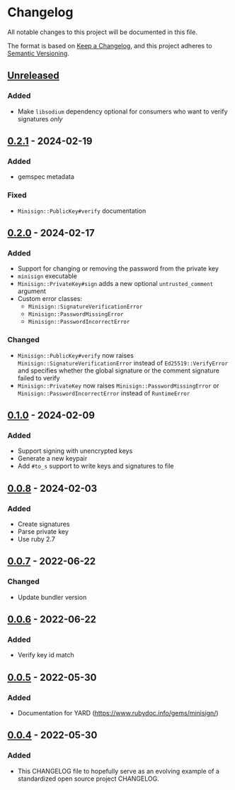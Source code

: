 # Changelog
All notable changes to this project will be documented in this file.

The format is based on [Keep a Changelog](https://keepachangelog.com/en/1.0.0/),
and this project adheres to [Semantic Versioning](https://semver.org/spec/v2.0.0.html).

## [Unreleased]

### Added
- Make `libsodium` dependency optional for consumers who want to verify signatures _only_

## [0.2.1] - 2024-02-19

### Added
- gemspec metadata

### Fixed
- `Minisign::PublicKey#verify` documentation

## [0.2.0] - 2024-02-17

### Added
- Support for changing or removing the password from the private key
- `minisign` executable
- `Minisign::PrivateKey#sign` adds a new optional `untrusted_comment` argument
- Custom error classes:
  - `Minisign::SignatureVerificationError`
  - `Minisign::PasswordMissingError`
  - `Minisign::PasswordIncorrectError`

### Changed
- `Minisign::PublicKey#verify` now raises `Minisign::SignatureVerificationError` instead of `Ed25519::VerifyError` and specifies whether the global signature or the comment signature failed to verify
- `Minisign::PrivateKey` now raises `Minisign::PasswordMissingError` or `Minisign::PasswordIncorrectError` instead of `RuntimeError`

## [0.1.0] - 2024-02-09

### Added
- Support signing with unencrypted keys
- Generate a new keypair
- Add `#to_s` support to write keys and signatures to file

## [0.0.8] - 2024-02-03

### Added
- Create signatures
- Parse private key
- Use ruby 2.7
  
## [0.0.7] - 2022-06-22

### Changed
- Update bundler version
  
## [0.0.6] - 2022-06-22

### Added
- Verify key id match

## [0.0.5] - 2022-05-30

### Added
- Documentation for YARD (https://www.rubydoc.info/gems/minisign/)

## [0.0.4] - 2022-05-30

### Added
- This CHANGELOG file to hopefully serve as an evolving example of a
  standardized open source project CHANGELOG.

[Unreleased]: https://github.com/jshawl/minisign/compare/v0.2.1...HEAD
[0.2.1]: https://github.com/jshawl/minisign/compare/v0.2.0...v0.2.1
[0.2.0]: https://github.com/jshawl/minisign/compare/v0.1.0...v0.2.0
[0.1.0]: https://github.com/jshawl/minisign/compare/v0.0.8...v0.1.0
[0.0.8]: https://github.com/jshawl/minisign/compare/v0.0.7...v0.0.8
[0.0.7]: https://github.com/jshawl/minisign/compare/v0.0.6...v0.0.7
[0.0.6]: https://github.com/jshawl/minisign/compare/v0.0.5...v0.0.6
[0.0.5]: https://github.com/jshawl/minisign/compare/v0.0.4...v0.0.5
[0.0.4]: https://github.com/jshawl/minisign/releases/tag/v0.0.4

